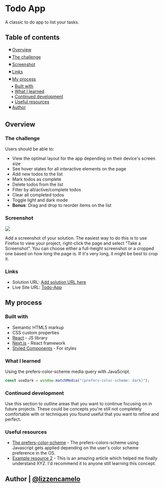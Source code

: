 # Todo App
A classic to do app to list your tasks.

## Table of contents

&nbsp;&nbsp; ◾ [Overview](#overview)  
&nbsp;&nbsp; ◾ [The challenge](#the-challenge)  
&nbsp;&nbsp; ◾ [Screenshot](#screenshot)  
&nbsp;&nbsp; ◾ [Links](#links)  
&nbsp;&nbsp; ◾ [My process](#my-process)  
&nbsp;&nbsp;&nbsp;&nbsp; ▪️ [Built with](#built-with)  
&nbsp;&nbsp;&nbsp;&nbsp; ▪️ [What I learned](#what-i-learned)  
&nbsp;&nbsp;&nbsp;&nbsp; ▪️ [Continued development](#continued-development)  
&nbsp;&nbsp;&nbsp;&nbsp; ▪️ [Useful resources](#useful-resources)  
&nbsp;&nbsp; ◾ [Author](#author)  


## Overview

### The challenge

Users should be able to:

- View the optimal layout for the app depending on their device's screen size
- See hover states for all interactive elements on the page
- Add new todos to the list
- Mark todos as complete
- Delete todos from the list
- Filter by all/active/complete todos
- Clear all completed todos
- Toggle light and dark mode
- **Bonus**: Drag and drop to reorder items on the list

### Screenshot

![](./screenshot.jpg)

Add a screenshot of your solution. The easiest way to do this is to use Firefox to view your project, right-click the page and select "Take a Screenshot". You can choose either a full-height screenshot or a cropped one based on how long the page is. If it's very long, it might be best to crop it.


### Links

- Solution URL: [Add solution URL here](https://your-solution-url.com)
- Live Site URL: [Todo-App](https://lizzencamelo.github.io/Classic-Todo-App-using-HTML-CSS-JS/)

## My process

### Built with

- Semantic HTML5 markup
- CSS custom properties
- [React](https://reactjs.org/) - JS library
- [Next.js](https://nextjs.org/) - React framework
- [Styled Components](https://styled-components.com/) - For styles


### What I learned

Using the prefers-color-scheme media query with JavaScript.

```js
const useDark = window.matchMedia("(prefers-color-scheme: dark)");
```


### Continued development

Use this section to outline areas that you want to continue focusing on in future projects. These could be concepts you're still not completely comfortable with or techniques you found useful that you want to refine and perfect.


### Useful resources

- [The prefers-color-scheme](https://www.ditdot.hr/en/dark-mode-website-tutorial) - The prefers-colors-scheme using Javascript gets applied depending on the user's color scheme preference in the OS.
- [Example resource 2](https://www.example.com) - This is an amazing article which helped me finally understand XYZ. I'd recommend it to anyone still learning this concept.

## Author | [@lizzencamelo](https://www.frontendmentor.io/profile/lizzencamelo)

